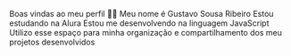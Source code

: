 Boas vindas ao meu perfil 💙💙
Meu nome é Gustavo Sousa Ribeiro
Estou estudando na Alura
Estou me desenvolvendo na linguagem JavaScript
Utilizo esse espaço para minha organização e compartilhamento dos meu projetos desenvolvidos
